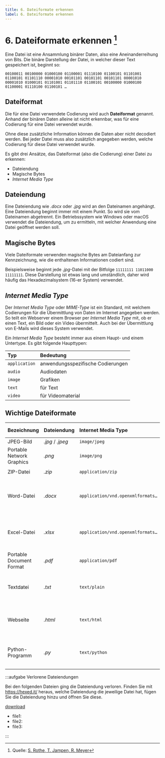 ```yaml
---
title: 6. Dateiformate erkennen
label: 6. Dateiformate erkennen
---
```



# 6. Dateiformate erkennen [^1]

Eine Datei ist eine Ansammlung binärer Daten, also eine Aneinanderreihung von Bits. Die binäre Darstellung der Datei, in welcher dieser Text gespeichert ist, beginnt so:

`00100011 00100000 01000100 01100001 01110100 01100101 01101001 01100101 01101110 00001010 00101101 00101101 00101101 00001010 00001010 01000101 01101001 01101110 01100101 00100000 01000100 01100001 01110100 01100101 …`

## Dateiformat

Die für eine Datei verwendete Codierung wird auch **Dateiformat** genannt. Anhand der binären Daten alleine ist nicht erkennbar, was für eine Codierung für eine Datei verwendet wurde.

Ohne diese zusätzliche Information können die Daten aber nicht decodiert werden. Bei jeder Datei muss also zusätzlich angegeben werden, welche Codierung für diese Datei verwendet wurde.

Es gibt drei Ansätze, das Dateiformat (also die Codierung) einer Datei zu erkennen:
- Dateiendung
- Magische Bytes
- *Internet Media Type*

## Dateiendung

Eine Dateiendung wie _.docx_ oder _.jpg_ wird an den Dateinamen angehängt. Eine Dateiendung beginnt immer mit einem Punkt. So wird sie vom Dateinamen abgetrennt. Ein Betriebssystem wie Windows oder macOS verwendet die Dateiendung, um zu ermitteln, mit welcher Anwendung eine Datei geöffnet werden soll.

## Magische Bytes

Viele Dateiformate verwenden magische Bytes am Dateianfang zur Kennzeichnung, wie die enthaltenen Informationen codiert sind.

Beispielsweise beginnt jede _.jpg_-Datei mit der Bitfolge `11111111 11011000 11111111`. Diese Darstellung ist etwas lang und umständlich, daher wird häufig das Hexadezimalsystem (16-er System) verwendet.

## *Internet Media Type*

Der *Internet Media Type* oder *MIME-Type* ist ein Standard, mit welchem Codierungen für die Übermittlung von Daten im Internet angegeben werden. So teilt ein Webserver einem Browser per *Internet Media Type* mit, ob er einen Text, ein Bild oder ein Video übermittelt. Auch bei der Übermittlung von E-Mails wird dieses System verwendet.

Ein *Internet Media Type* besteht immer aus einem Haupt- und einem Untertype. Es gibt folgende Haupttypen:

<div className="slim-table">

| Typ           | Bedeutung                         |
| :------------ | :-------------------------------- |
| `application` | anwendungsspezifische Codierungen |
| `audio`       | Audiodaten                        |
| `image`       | Grafiken                          |
| `text`        | für Text                          |
| `video`       | für Videomaterial                 |

</div>

## Wichtige Dateiformate

<div className="slim-table">

| Bezeichnung               | Dateiendung      | Internet Media Type               | Magische Bytes                                    |
| :------------------------ | :--------------- | :-------------------------------- | :------------------------------------------------ |
| JPEG-Bild                 | _.jpg_ / _.jpeg_ | `image/jpeg`                      | `FF D8 FF`                                        |
| Portable Network Graphics | _.png_           | `image/png`                       | `89 50 4E 47 0D 0A 1A 0A`                         |
| ZIP-Datei                 | _.zip_           | `application/zip`                 | `50 4B 03 04`                                     |
| Word-Datei                | _.docx_          | `application/vnd.openxmlformats…` | `50 4B 03 04`<br/>(ist eigentlich eine ZIP-Datei) |
| Excel-Datei               | _.xlsx_          | `application/vnd.openxmlformats…` | `50 4B 03 04`<br/>(ist eigentlich eine ZIP-Datei) |
| Portable Document Format  | _.pdf_           | `application/pdf`                 | `25 50 44 46 2D`                                  |
| Textdatei                 | _.txt_           | `text/plain`                      | reine Textdatei<br/>(ohne magische Bytes)         |
| Webseite                  | _.html_          | `text/html`                       | reine Textdatei<br/>(ohne magische Bytes)         |
| Python-Programm           | _.py_            | `text/python`                     | reine Textdatei<br/>(ohne magische Bytes)         |

</div>

:::aufgabe Verlorene Dateiendungen

Bei den folgenden Dateien ging die Dateiendung verloren. Finden Sie mit https://hexed.it/ heraus, welche Dateiendung die jeweilige Datei hat, fügen Sie die Dateiendung hinzu und öffnen Sie diese.

[download](./assets/files.zip)


<Answer type="text" webKey="56a24e71-16af-409b-9e36-9049e30413b3">

- file1: 
- file2: 
- file3:

</Answer>

:::

[^1]: Quelle: [S. Rothe, T. Jampen, R. Meyer](https://informatik.mygymer.ch/base/?b=code&p=206603)
